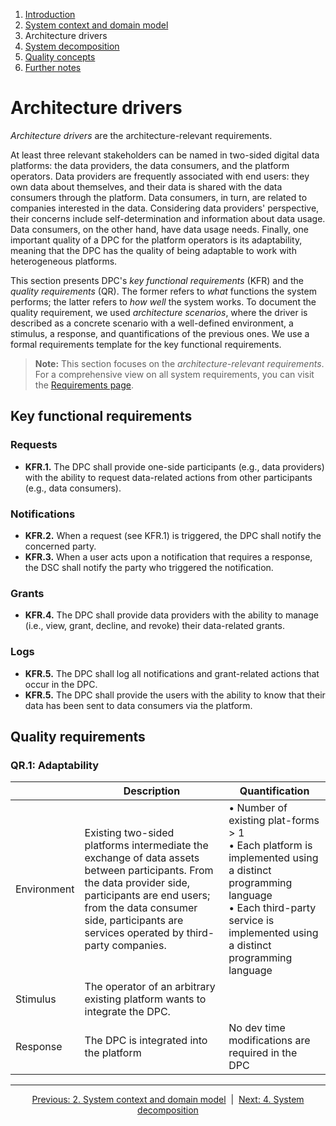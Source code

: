 1. [Introduction](index.md)
2. [System context and domain model](system-context.md)
3. Architecture drivers
4. [System decomposition](decomposition.md)
5. [Quality concepts](quality.md)
6. [Further notes](conclusion.md)


# Architecture drivers

_Architecture drivers_ are the architecture-relevant requirements.

At least three relevant stakeholders can be named in two-sided digital data platforms: the data providers, the data consumers, and the platform operators. Data providers are frequently associated with end users: they own data about themselves, and their data is shared with the data consumers through the platform. Data consumers, in turn, are related to companies interested in the data. Considering data providers' perspective, their concerns include self-determination and information about data usage. Data consumers, on the other hand, have data usage needs. Finally, one important quality of a DPC for the platform operators is its adaptability, meaning that the DPC has the quality of being adaptable to work with heterogeneous platforms.

This section presents DPC's  _key functional requirements_ (KFR) and the _quality requirements_ (QR). The former refers to _what_ functions the system performs; the latter refers to _how well_ the system works. To document the quality requirement, we used _architecture scenarios_, where the driver is described as a concrete scenario with a well-defined environment, a stimulus, a response, and quantifications of the previous ones. We use a formal requirements template for the key functional requirements.

> **Note:** This section focuses on the _architecture-relevant requirements_. For a comprehensive view on all system requirements, you can visit the [Requirements page](../../Anforderungen/index.md).


## Key functional requirements

### Requests

- **KFR.1.** The DPC shall provide one-side participants (e.g., data providers) with the ability to request data-related actions from other participants (e.g., data consumers). 

### Notifications

- **KFR.2.** When a request (see KFR.1) is triggered, the DPC shall notify the concerned party. 
- **KFR.3.** When a user acts upon a notification that requires a response, the DSC shall notify the party who triggered the notification.

### Grants

- **KFR.4.** The DPC shall provide data providers with the ability to manage (i.e., view, grant, decline, and revoke) their data-related grants.

### Logs

- **KFR.5.** The DPC shall log all notifications and grant-related actions that occur in the DPC.
- **KFR.5.** The DPC shall provide the users with the ability to know that their data has been sent to data consumers via the platform.

## Quality requirements

### QR.1: Adaptability

|  | Description | Quantification |
|----------|----------|----------|
| Environment   | Existing two-sided platforms intermediate the exchange of data assets between participants. From the data provider side, participants are end users; from the data consumer side, participants are services operated by third-party companies.     | • Number of existing plat-forms > 1 <br/> • Each platform is implemented using a distinct programming language <br/> • Each third-party service is implemented using a distinct programming language     |
| Stimulus | The operator of an arbitrary existing platform wants to integrate the DPC.     |      |
| Response    | The DPC is integrated into the platform     | No dev time modifications are required in the DPC     |

****

<p align="center">
    <a href="system-context.md">Previous: 2. System context and domain model</a>&nbsp; | &nbsp;<a href="decomposition.md">Next: 4. System decomposition</a>
</p>
